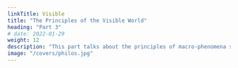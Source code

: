 ```yaml
---
linkTitle: Visible
title: "The Principles of the Visible World"
heading: "Part 3"
# date: 2022-01-29
weight: 12
description: "This part talks about the principles of macro-phenomena such as heavenly bodies"
image: "/covers/philos.jpg"
---
```




